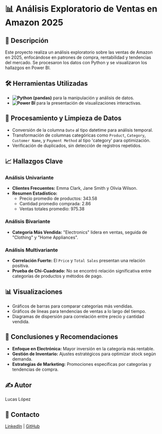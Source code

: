 # 📊 Análisis Exploratorio de Ventas en Amazon 2025  

## 📌 Descripción  
Este proyecto realiza un análisis exploratorio sobre las ventas de Amazon en 2025, enfocándose en patrones de compra, rentabilidad y tendencias del mercado. Se procesaron los datos con Python y se visualizaron los hallazgos en Power BI.  

## 🛠️ Herramientas Utilizadas  
- **![Python](https://img.shields.io/badge/Python-3776AB?style=for-the-badge&logo=python&logoColor=white) (pandas)** para la manipulación y análisis de datos.  
- **![Power BI](https://img.shields.io/badge/PowerBI-F2C811?style=for-the-badge&logo=powerbi&logoColor=black)** para la presentación de visualizaciones interactivas.  

## 🔎 Procesamiento y Limpieza de Datos  
- Conversión de la columna `Date` al tipo datetime para análisis temporal.  
- Transformación de columnas categóricas como `Product`, `Category`, `Customer Name`, y `Payment Method` al tipo 'category' para optimización.  
- Verificación de duplicados, sin detección de registros repetidos.  

## 📈 Hallazgos Clave  

### Análisis Univariante  
- **Clientes Frecuentes:** Emma Clark, Jane Smith y Olivia Wilson.  
- **Resumen Estadístico:**  
  - Precio promedio de productos: 343.58  
  - Cantidad promedio comprada: 2.86  
  - Ventas totales promedio: 975.38  

### Análisis Bivariante  
- **Categoría Más Vendida:** "Electronics" lidera en ventas, seguida de "Clothing" y "Home Appliances".  

### Análisis Multivariante  
- **Correlación Fuerte:** El `Price` y `Total Sales` presentan una relación positiva.  
- **Prueba de Chi-Cuadrado:** No se encontró relación significativa entre categorías de productos y métodos de pago.  

## 📊 Visualizaciones  
- Gráficos de barras para comparar categorías más vendidas.  
- Gráficos de líneas para tendencias de ventas a lo largo del tiempo.  
- Diagramas de dispersión para correlación entre precio y cantidad vendida.  

## 🚀 Conclusiones y Recomendaciones  
- **Enfoque en Electrónica:** Mayor inversión en la categoría más rentable.  
- **Gestión de Inventario:** Ajustes estratégicos para optimizar stock según demanda.  
- **Estrategias de Marketing:** Promociones específicas por categorías y tendencias de compra.  

## ✍️ Autor  
Lucas López  

## 🔗 Contacto  
[LinkedIn](https://www.linkedin.com/in/lucaslopezcoluchi/) | [GitHub](https://github.com/LucasLopezC)  
